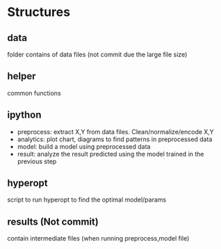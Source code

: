 # Structures

## data
folder contains of data files (not commit due the large file size)

## helper
common functions

## ipython
- preprocess: extract X,Y from data files. Clean/normalize/encode X,Y
- analytics: plot chart, diagrams to find patterns in preprocessed data
- model: build a model using preprocessed data
- result: analyze the result predicted using the model trained in the previous step

## hyperopt
script to run hyperopt to find the optimal model/params

## results (Not commit)
contain intermediate files (when running preprocess,model file)
